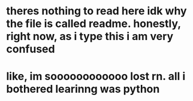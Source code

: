 
# theres nothing to read here idk why the file is called readme. honestly, right now, as i type this i am very confused
# like, im soooooooooooo lost rn. all i bothered learinng was python
